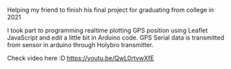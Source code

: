 Helping my friend to finish his final project for graduating from college in 2021

I took part to programming realtime plotting GPS position using Leaflet JavaScript and edit a little bit in Arduino code.
GPS Serial data is transmitted from sensor in arduino through Holybro transmitter.

Check video here :D
https://youtu.be/QwL0rtvwXfE


